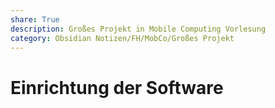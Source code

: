 ```yaml
---
share: True
description: Großes Projekt in Mobile Computing Vorlesung
category: Obsidian Notizen/FH/MobCo/Großes Projekt
---
```

# Einrichtung der Software